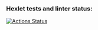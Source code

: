 ### Hexlet tests and linter status:
[![Actions Status](https://github.com/vvichgirl/java-project-78/actions/workflows/hexlet-check.yml/badge.svg)](https://github.com/vvichgirl/java-project-78/actions)